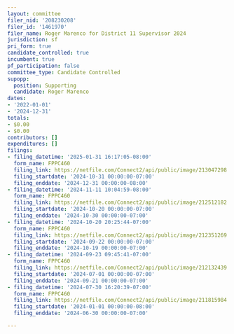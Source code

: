 ```yaml
---
layout: committee
filer_nid: '208230208'
filer_id: '1461970'
filer_name: Roger Marenco for District 11 Supervisor 2024
jurisdiction: sf
pri_form: true
candidate_controlled: true
incumbent: true
pf_participation: false
committee_type: Candidate Controlled
supopp:
  position: Supporting
  candidate: Roger Marenco
dates:
- '2022-01-01'
- '2024-12-31'
totals:
- $0.00
- $0.00
contributors: []
expenditures: []
filings:
- filing_datetime: '2025-01-31 16:17:05-08:00'
  form_name: FPPC460
  filing_link: https://netfile.com/Connect2/api/public/image/213047298
  filing_startdate: '2024-10-31 00:00:00-07:00'
  filing_enddate: '2024-12-31 00:00:00-08:00'
- filing_datetime: '2024-11-11 10:04:59-08:00'
  form_name: FPPC460
  filing_link: https://netfile.com/Connect2/api/public/image/212512182
  filing_startdate: '2024-10-20 00:00:00-07:00'
  filing_enddate: '2024-10-30 00:00:00-07:00'
- filing_datetime: '2024-10-20 20:25:44-07:00'
  form_name: FPPC460
  filing_link: https://netfile.com/Connect2/api/public/image/212351269
  filing_startdate: '2024-09-22 00:00:00-07:00'
  filing_enddate: '2024-10-19 00:00:00-07:00'
- filing_datetime: '2024-09-23 09:45:41-07:00'
  form_name: FPPC460
  filing_link: https://netfile.com/Connect2/api/public/image/212132439
  filing_startdate: '2024-07-01 00:00:00-07:00'
  filing_enddate: '2024-09-21 00:00:00-07:00'
- filing_datetime: '2024-07-30 16:20:39-07:00'
  form_name: FPPC460
  filing_link: https://netfile.com/Connect2/api/public/image/211815984
  filing_startdate: '2024-01-01 00:00:00-08:00'
  filing_enddate: '2024-06-30 00:00:00-07:00'

---
```

